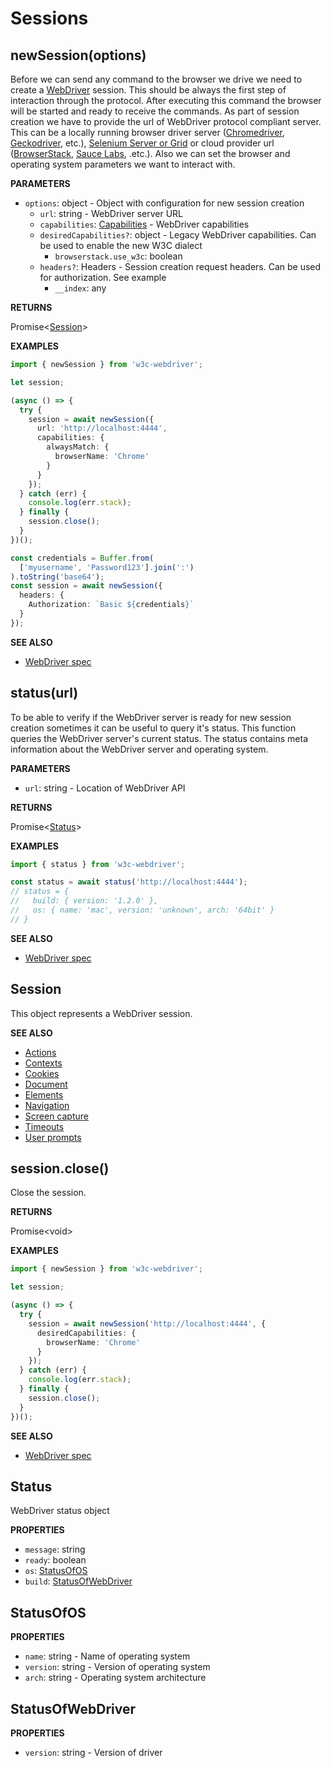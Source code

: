 # Sessions

## newSession(options)

Before we can send any command to the browser we drive we need to create a [WebDriver](https://www.w3.org/TR/webdriver) session.
This should be always the first step of interaction through the protocol.
After executing this command the browser will be started and ready to receive the commands.
As part of session creation we have to provide the url of WebDriver protocol compliant server.
This can be a locally running browser driver server ([Chromedriver](http://chromedriver.chromium.org), [Geckodriver](https://firefox-source-docs.mozilla.org/testing/geckodriver), etc.),
[Selenium Server or Grid](https://www.seleniumhq.org) or cloud provider url ([BrowserStack](https://www.browserstack.com), [Sauce Labs](https://saucelabs.com), .etc.).
Also we can set the browser and operating system parameters we want to interact with.

**PARAMETERS**

- `options`: object - Object with configuration for new session creation
  - `url`: string - WebDriver server URL
  - `capabilities`: [Capabilities](capabilities.md#capabilities) - WebDriver capabilities
  - `desiredCapabilities?`: object - Legacy WebDriver capabilities. Can be used to enable the new W3C dialect
    - `browserstack.use_w3c`: boolean
  - `headers?`: Headers - Session creation request headers. Can be used for authorization. See example
    - `__index`: any

**RETURNS**

Promise&lt;[Session](#session)&gt;

**EXAMPLES**

```typescript
import { newSession } from 'w3c-webdriver';

let session;

(async () => {
  try {
    session = await newSession({
      url: 'http://localhost:4444',
      capabilities: {
        alwaysMatch: {
          browserName: 'Chrome'
        }
      }
    });
  } catch (err) {
    console.log(err.stack);
  } finally {
    session.close();
  }
})();
```

```typescript
const credentials = Buffer.from(
  ['myusername', 'Password123'].join(':')
).toString('base64');
const session = await newSession({
  headers: {
    Authorization: `Basic ${credentials}`
  }
});
```

**SEE ALSO**

- [WebDriver spec](https://www.w3.org/TR/webdriver/#new-session)

## status(url)

To be able to verify if the WebDriver server is ready for new session creation sometimes it can be useful to query it's status.
This function queries the WebDriver server's current status.
The status contains meta information about the WebDriver server and operating system.

**PARAMETERS**

- `url`: string - Location of WebDriver API

**RETURNS**

Promise&lt;[Status](#status)&gt;

**EXAMPLES**

```typescript
import { status } from 'w3c-webdriver';

const status = await status('http://localhost:4444');
// status = {
//   build: { version: '1.2.0' },
//   os: { name: 'mac', version: 'unknown', arch: '64bit' }
// }
```

**SEE ALSO**

- [WebDriver spec](https://www.w3.org/TR/webdriver/#status)

## Session

This object represents a WebDriver session.

**SEE ALSO**

- [Actions](actions.md)
- [Contexts](contexts.md)
- [Cookies](cookies.md)
- [Document](document.md)
- [Elements](elements.md)
- [Navigation](navigation.md)
- [Screen capture](screen-capture.md)
- [Timeouts](timeouts.md)
- [User prompts](user-prompts.md)

## session.close()

Close the session.

**RETURNS**

Promise&lt;void&gt;

**EXAMPLES**

```typescript
import { newSession } from 'w3c-webdriver';

let session;

(async () => {
  try {
    session = await newSession('http://localhost:4444', {
      desiredCapabilities: {
        browserName: 'Chrome'
      }
    });
  } catch (err) {
    console.log(err.stack);
  } finally {
    session.close();
  }
})();
```

**SEE ALSO**

- [WebDriver spec](https://www.w3.org/TR/webdriver/#delete-session)

## Status

WebDriver status object

**PROPERTIES**

- `message`: string
- `ready`: boolean
- `os`: [StatusOfOS](#statusofos)
- `build`: [StatusOfWebDriver](#statusofwebdriver)

## StatusOfOS

**PROPERTIES**

- `name`: string - Name of operating system
- `version`: string - Version of operating system
- `arch`: string - Operating system architecture

## StatusOfWebDriver

**PROPERTIES**

- `version`: string - Version of driver
